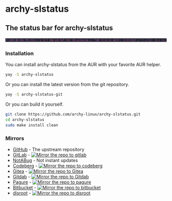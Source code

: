 # archy-slstatus
## The status bar for archy-slstatus
![simple screenshot](./screenshots/1.0.0.png)

### Installation
You can install archy-slstatus from the AUR with your favorite AUR helper.
```sh
yay -S archy-slstatus
```
Or you can install the latest version from the git repository.
```sh
yay -S archy-slstatus-git
```
Or you can build it yourself.
```sh
git clone https://github.com/archy-linux/archy-slstatus.git
cd archy-slstatus
sudo make install clean
```

### Mirrors
* [GitHub](https://github.com/archy-linux/archy-slstatus) - The upstream repository
* [GitLab](https://gitlab.com/archy-linux/archy-slstatus) - [![Mirror the repo to gitlab](https://github.com/archy-linux/archy-slstatus/actions/workflows/gitlab-mirror.yml/badge.svg)](https://github.com/archy-linux/archy-slstatus/actions/workflows/gitlab-mirror.yml)
* [NotABug](https://notabug.org/archy-linux/archy-slstatus) - Not instant updates
* [Codeberg](https://codeberg.org/archy-linux/archy-slstatus) - [![Mirror the repo to codeberg](https://github.com/archy-linux/archy-slstatus/actions/workflows/codeberg-mirror.yml/badge.svg)](https://github.com/archy-linux/archy-slstatus/actions/workflows/codeberg-mirror.yml)
* [Gitea](https://gitea.com/archy-linux/archy-slstatus) - [![Mirror the repo to Gitea](https://github.com/archy-linux/archy-slstatus/actions/workflows/gitea-mirror.yml/badge.svg)](https://github.com/archy-linux/archy-slstatus/actions/workflows/gitea-mirror.yml)
* [Gitdab](https://gitdab.com/archy-linux/archy-slstatus) - [![Mirror the repo to Gitdab](https://github.com/archy-linux/archy-slstatus/actions/workflows/gitdab-mirror.yml/badge.svg)](https://github.com/archy-linux/archy-slstatus/actions/workflows/gitdab-mirror.yml)
* [Pagure](https://pagure.io/archy-slstatus) - [![Mirror the repo to pagure](https://github.com/archy-linux/archy-slstatus/actions/workflows/pagure-mirror.yml/badge.svg)](https://github.com/archy-linux/archy-slstatus/actions/workflows/pagure-mirror.yml)
* [Bitbucket](https://bitbucket.org/archy-linux/archy-slstatus) - [![Mirror the repo to bitbucket](https://github.com/archy-linux/archy-slstatus/actions/workflows/bitbucket-mirror.yml/badge.svg)](https://github.com/archy-linux/archy-slstatus/actions/workflows/bitbucket-mirror.yml)
* [disroot](https://git.disroot.org/archy-linux/archy-slstatus) - [![Mirror the repo to disroot](https://github.com/archy-linux/archy-slstatus/actions/workflows/disroot-mirror.yml/badge.svg)](https://github.com/archy-linux/archy-slstatus/actions/workflows/disroot-mirror.yml)
